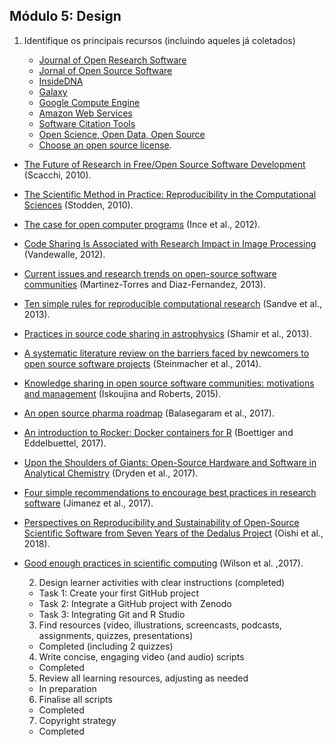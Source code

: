 ## Módulo 5: Design

1. Identifique os principais recursos (incluindo aqueles já coletados)
    
    - [Journal of Open Research Software](https://openresearchsoftware.metajnl.com/) 
    - [Jornal of Open Source Software](https://joss.theoj.org/)
    - [InsideDNA](https://insidedna.me/) 
    - [Galaxy](https://galaxyproject.org/)
    - [Google Compute Engine](https://cloud.google.com/compute/) 
    - [Amazon Web Services](https://aws.amazon.com/)
    - [Software Citation Tools](https://github.com/mozillascience/software-citation-tools)
    - [Open Science, Open Data, Open Source](https://pfern.github.io/OSODOS/gitbook/)
    - [Choose an open source license](https://choosealicense.com/).

- [The Future of Research in Free/Open Source Software Development](http://www.ics.uci.edu/~wscacchi/Papers/New/FoSER-Scacchi-2010.pdf) (Scacchi, 2010).
- [The Scientific Method in Practice: Reproducibility in the Computational Sciences](http://datascienceassn.org/sites/default/files/The%20Scientific%20Method%20in%20Practice%20-%20Reproducibility%20in%20the%20Computational%20Sciences.pdf) (Stodden, 2010).
- [The case for open computer programs](https://www.nature.com/articles/nature10836) (Ince et al., 2012).
- [Code Sharing Is Associated with Research Impact in Image Processing](https://infoscience.epfl.ch/record/206184/files/Vandewalle12.pdf) (Vandewalle, 2012).
- [Current issues and research trends on open-source software communities](https://www.google.com/url?q=https://idus.us.es/xmlui/bitstream/handle/11441/32245/Current%2520issues%2520and%2520research%2520trends.pdf?sequence%3D1) (Martinez-Torres and Diaz-Fernandez, 2013).
- [Ten simple rules for reproducible computational research](http://journals.plos.org/ploscompbiol/article?id%3D10.1371/journal.pcbi.1003285) (Sandve et al., 2013).
- [Practices in source code sharing in astrophysics](https://arxiv.org/abs/1304.6780) (Shamir et al., 2013).
- [A systematic literature review on the barriers faced by newcomers to open source software projects](http://igor.pro.br/publica/papers/IST_SysReview_PrePrint.pdf) (Steinmacher et al., 2014).
- [Knowledge sharing in open source software communities: motivations and management](https://pdfs.semanticscholar.org/f2a2/c5129cf5656af7acc7ffaf84c9c9bafe72c5.pdf) (Iskoujina and Roberts, 2015).
- [An open source pharma roadmap](http://journals.plos.org/plosmedicine/article?id%3D10.1371/journal.pmed.1002276) (Balasegaram et al., 2017).
- [An introduction to Rocker: Docker containers for R](https://arxiv.org/abs/1710.03675) (Boettiger and Eddelbuettel, 2017).
- [Upon the Shoulders of Giants: Open-Source Hardware and Software in Analytical Chemistry](https://pubs.acs.org/doi/abs/10.1021/acs.analchem.7b00485) (Dryden et al., 2017).
- [Four simple recommendations to encourage best practices in research software](https://f1000research.com/articles/6-876/v1) (Jimanez et al., 2017).
- [Perspectives on Reproducibility and Sustainability of Open-Source Scientific Software from Seven Years of the Dedalus Project](https://arxiv.org/abs/1801.08200) (Oishi et al., 2018).
- [Good enough practices in scientific computing](https://doi.org/10.1371/journal.pcbi.1005510) (Wilson et al. ,2017).
    
    2. Design learner activities with clear instructions (completed)
    - Task 1: Create your first GitHub project
    - Task 2: Integrate a GitHub project with Zenodo
    - Task 3: Integrating Git and R Studio
    3. Find resources (video, illustrations, screencasts, podcasts, assignments, quizzes, presentations)
    - Completed (including 2 quizzes)
    4. Write concise, engaging video (and audio) scripts
    - Completed
    5. Review all learning resources, adjusting as needed
    - In preparation
    6. Finalise all scripts
    - Completed
    7. Copyright strategy
    - Completed